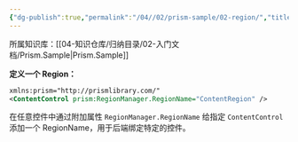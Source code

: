 ```yaml
---
{"dg-publish":true,"permalink":"/04//02/prism-sample/02-region/","title":"02-Region","tags":["样例代码","Prism","WPF"]}
---
```



所属知识库：[[04-知识仓库/归纳目录/02-入门文档/Prism.Sample\|Prism.Sample]]

**定义一个 Region：**

```xml
xmlns:prism="http://prismlibrary.com/"
<ContentControl prism:RegionManager.RegionName="ContentRegion" />
```

在任意控件中通过附加属性 `RegionManager.RegionName` 给指定 `ContentControl` 添加一个 RegionName，用于后端绑定特定的控件。

